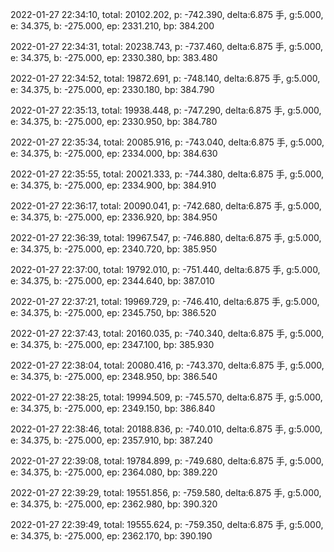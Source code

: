 2022-01-27 22:34:10, total: 20102.202, p: -742.390, delta:6.875 手, g:5.000, e: 34.375, b: -275.000, ep: 2331.210, bp: 384.200

2022-01-27 22:34:31, total: 20238.743, p: -737.460, delta:6.875 手, g:5.000, e: 34.375, b: -275.000, ep: 2330.380, bp: 383.480

2022-01-27 22:34:52, total: 19872.691, p: -748.140, delta:6.875 手, g:5.000, e: 34.375, b: -275.000, ep: 2330.180, bp: 384.790

2022-01-27 22:35:13, total: 19938.448, p: -747.290, delta:6.875 手, g:5.000, e: 34.375, b: -275.000, ep: 2330.950, bp: 384.780

2022-01-27 22:35:34, total: 20085.916, p: -743.040, delta:6.875 手, g:5.000, e: 34.375, b: -275.000, ep: 2334.000, bp: 384.630

2022-01-27 22:35:55, total: 20021.333, p: -744.380, delta:6.875 手, g:5.000, e: 34.375, b: -275.000, ep: 2334.900, bp: 384.910

2022-01-27 22:36:17, total: 20090.041, p: -742.680, delta:6.875 手, g:5.000, e: 34.375, b: -275.000, ep: 2336.920, bp: 384.950

2022-01-27 22:36:39, total: 19967.547, p: -746.880, delta:6.875 手, g:5.000, e: 34.375, b: -275.000, ep: 2340.720, bp: 385.950

2022-01-27 22:37:00, total: 19792.010, p: -751.440, delta:6.875 手, g:5.000, e: 34.375, b: -275.000, ep: 2344.640, bp: 387.010

2022-01-27 22:37:21, total: 19969.729, p: -746.410, delta:6.875 手, g:5.000, e: 34.375, b: -275.000, ep: 2345.750, bp: 386.520

2022-01-27 22:37:43, total: 20160.035, p: -740.340, delta:6.875 手, g:5.000, e: 34.375, b: -275.000, ep: 2347.100, bp: 385.930

2022-01-27 22:38:04, total: 20080.416, p: -743.370, delta:6.875 手, g:5.000, e: 34.375, b: -275.000, ep: 2348.950, bp: 386.540

2022-01-27 22:38:25, total: 19994.509, p: -745.570, delta:6.875 手, g:5.000, e: 34.375, b: -275.000, ep: 2349.150, bp: 386.840

2022-01-27 22:38:46, total: 20188.836, p: -740.010, delta:6.875 手, g:5.000, e: 34.375, b: -275.000, ep: 2357.910, bp: 387.240

2022-01-27 22:39:08, total: 19784.899, p: -749.680, delta:6.875 手, g:5.000, e: 34.375, b: -275.000, ep: 2364.080, bp: 389.220

2022-01-27 22:39:29, total: 19551.856, p: -759.580, delta:6.875 手, g:5.000, e: 34.375, b: -275.000, ep: 2362.980, bp: 390.320

2022-01-27 22:39:49, total: 19555.624, p: -759.350, delta:6.875 手, g:5.000, e: 34.375, b: -275.000, ep: 2362.170, bp: 390.190